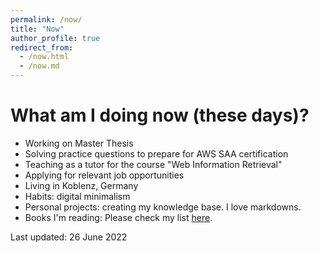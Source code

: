 ```yaml
---
permalink: /now/
title: "Now"
author_profile: true
redirect_from: 
  - /now.html
  - /now.md
---
```


What am I doing now (these days)?
=====

* Working on Master Thesis
* Solving practice questions to prepare for AWS SAA certification
* Teaching as a tutor for the course "Web Information Retrieval"
* Applying for relevant job opportunities
* Living in Koblenz, Germany
* Habits: digital minimalism
* Personal projects: creating my knowledge base. I love markdowns.
* Books I'm reading: Please check my list [here](https://www.goodreads.com/user/show/5350472-aditya-mehta).


Last updated: 26 June 2022